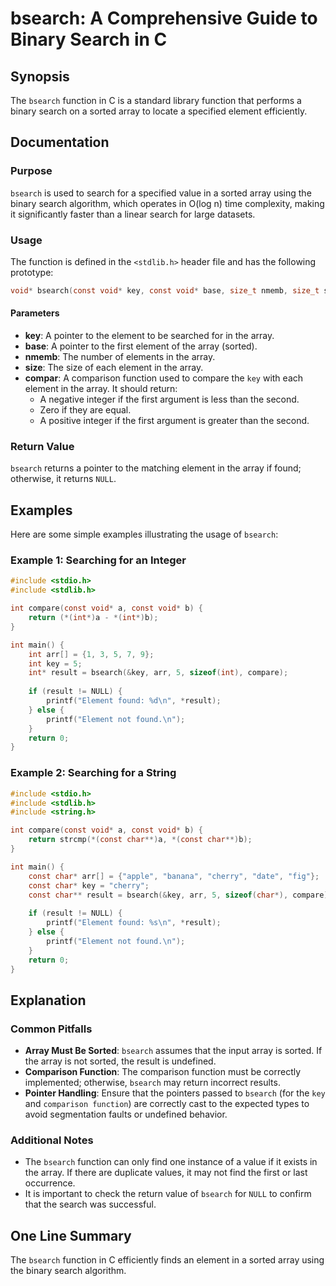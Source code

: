 <!--
Meta Description: # bsearch: A Comprehensive Guide to Binary Search in C ## Synopsis The `bsearch` function in C is a standard library function that performs a binary s...
Meta Keywords: bsearch, array, const, element, int
-->

# bsearch: A Comprehensive Guide to Binary Search in C

## Synopsis
The `bsearch` function in C is a standard library function that performs a binary search on a sorted array to locate a specified element efficiently.

## Documentation
### Purpose
`bsearch` is used to search for a specified value in a sorted array using the binary search algorithm, which operates in O(log n) time complexity, making it significantly faster than a linear search for large datasets.

### Usage
The function is defined in the `<stdlib.h>` header file and has the following prototype:

```c
void* bsearch(const void* key, const void* base, size_t nmemb, size_t size, int (*compar)(const void*, const void*));
```

#### Parameters
- **key**: A pointer to the element to be searched for in the array.
- **base**: A pointer to the first element of the array (sorted).
- **nmemb**: The number of elements in the array.
- **size**: The size of each element in the array.
- **compar**: A comparison function used to compare the `key` with each element in the array. It should return:
  - A negative integer if the first argument is less than the second.
  - Zero if they are equal.
  - A positive integer if the first argument is greater than the second.

### Return Value
`bsearch` returns a pointer to the matching element in the array if found; otherwise, it returns `NULL`.

## Examples
Here are some simple examples illustrating the usage of `bsearch`:

### Example 1: Searching for an Integer
```c
#include <stdio.h>
#include <stdlib.h>

int compare(const void* a, const void* b) {
    return (*(int*)a - *(int*)b);
}

int main() {
    int arr[] = {1, 3, 5, 7, 9};
    int key = 5;
    int* result = bsearch(&key, arr, 5, sizeof(int), compare);
    
    if (result != NULL) {
        printf("Element found: %d\n", *result);
    } else {
        printf("Element not found.\n");
    }
    return 0;
}
```

### Example 2: Searching for a String
```c
#include <stdio.h>
#include <stdlib.h>
#include <string.h>

int compare(const void* a, const void* b) {
    return strcmp(*(const char**)a, *(const char**)b);
}

int main() {
    const char* arr[] = {"apple", "banana", "cherry", "date", "fig"};
    const char* key = "cherry";
    const char** result = bsearch(&key, arr, 5, sizeof(char*), compare);
    
    if (result != NULL) {
        printf("Element found: %s\n", *result);
    } else {
        printf("Element not found.\n");
    }
    return 0;
}
```

## Explanation
### Common Pitfalls
- **Array Must Be Sorted**: `bsearch` assumes that the input array is sorted. If the array is not sorted, the result is undefined.
- **Comparison Function**: The comparison function must be correctly implemented; otherwise, `bsearch` may return incorrect results.
- **Pointer Handling**: Ensure that the pointers passed to `bsearch` (for the `key` and `comparison function`) are correctly cast to the expected types to avoid segmentation faults or undefined behavior.

### Additional Notes
- The `bsearch` function can only find one instance of a value if it exists in the array. If there are duplicate values, it may not find the first or last occurrence.
- It is important to check the return value of `bsearch` for `NULL` to confirm that the search was successful.

## One Line Summary
The `bsearch` function in C efficiently finds an element in a sorted array using the binary search algorithm.